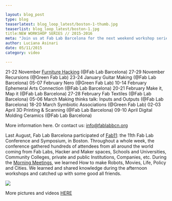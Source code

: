 ```yaml
---

layout: blog_post
type: blog
teaserlatest: blog_loop_latest/boston-1-thumb.jpg
teaserlist: blog_loop_latest/boston-1.jpg
title:NEW WORKSHOP SERIES // 2015-2016
meta: "Join us at Fab Lab Barcelona for the next weekend workshop series. Learn how to make stuff, to hack stuff, to interact with stuff and to design the environment that surrounds you."
author: Luciana Asinari
date: 05/11/2015
category: video

---
```

21-22 November      <a target="_blank" href="http://fablabbcn.org/workshop/2015/05/05/furniture_hack.html"><u>Furniture Hacking</u></a> (@Fab Lab Barcelona)
27-29 November      Recursions (@Green Fab Lab)
23-24 January       Guitar Making (@Fab Lab Barcelona)
05-07 February      Nero (@Green Fab Lab)
10-14 February      Ephemeral Arts Connection (@Fab Lab Barcelona)
20-21 February      Make it, Map it (@Fab Lab Barcelona)
27-28 February      Fab Textiles (@Fab Lab Barcelona)
05-06 March         Making thinks talk: Inputs and Outputs (@Fab Lab Barcelona)
18-20 March         Symbiotic Associations (@Green Fab Lab)
02-03 April         3D Printing & Scanning (@Fab Lab Barcelona)
09-10 April         Digital Molding Ceramics (@Fab Lab Barcelona)

 

More information here.
Or contact us: info@fablabbcn.org

Last August, Fab Lab Barcelona participated of <a target="_blank" href="http://www.fab11.org/"><u>Fab11</u></a>: the 11th Fab Lab Conference and Symposium, in Boston.
Throughout a whole week, the conference gathered hundreds of attendees from all around the world coming from Fab Labs, Hacker and Maker spaces, Schools and Universities, Community Colleges, private and public Institutions, Companies, etc.
During the <a target="_blank" href="http://www.fab11.org/photos-and-video/"><u>Morning Meetings</u></a>, we learned How to make Robots, Movies, Life, Policy and Cities. We learned and shared knowledge during the afternoon workshops and catched up with some good all friends.

<img src="{{site.baseurl}}{{ site.url }}/img/blog/blog_loop_latest/poster-talleres-fablabbcn_2015-16.jpg">



More pictures and videos <a target="_blank" href="http://www.fab11.org/photos-and-video/"><u>HERE</u></a>    


